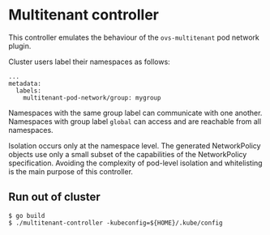 # Multitenant controller
This controller emulates the behaviour of the `ovs-multitenant` pod network plugin.

Cluster users label their namespaces as follows:

```
...
metadata:
  labels:
    multitenant-pod-network/group: mygroup
```

Namespaces with the same group label can communicate with one another. Namespaces with group label `global` can access and are reachable from all namespaces.

Isolation occurs only at the namespace level. The generated NetworkPolicy objects use only a small subset of the capabilities of the NetworkPolicy specification. Avoiding the complexity of pod-level isolation and whitelisting is the main purpose of this controller.

## Run out of cluster
```
$ go build
$ ./multitenant-controller -kubeconfig=${HOME}/.kube/config
```
